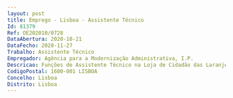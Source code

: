 ```yaml
--- 
layout: post
title: Emprego - Lisboa - Assistente Técnico
Id: 81379
Ref: OE202010/0728
DataAbertura: 2020-10-21
DataFecho: 2020-11-27
Trabalho: Assistente Técnico
Empregador: Agência para a Modernização Administrativa, I.P.
Descricao: Funções de Assistente Técnico na Loja de Cidadão das Laranjeiras  Funções de natureza executiva, de aplicação de métodos e processos, com base em diretivas bem definidas e instruções gerais, de grau médio de complexidade e especificamente, funções de atendimento no Espaço do Cidadão (EDC) e Apoio na Unidade de Gestão (UG), designadamente  1. Efetuar atendimento sobre os serviços públicos e privados de acordo com as entidades disponíveis no respetivo Espaço Cidadão  2. Apoiar o cidadão na utilização dos serviços eletrónicos da Administração Pública com acesso ou não ao cartão do cidadão  3. Informar o cidadão dos requisitos necessários para a realização dos serviços disponíveis no Espaço Cidadão  4. Prestar esclarecimento e todo o apoio necessário à boa compreensão e conhecimento dos serviços prestados.
CodigoPostal: 1600-001 LISBOA
Concelho: Lisboa
Distrito: Lisboa
--- 
```

